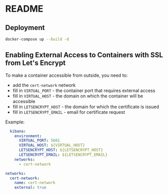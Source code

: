 # README

## Deployment

```bash
docker-compose up --build -d
```

## Enabling External Access to Containers with SSL from Let's Encrypt

To make a container accessible from outside, you need to:
- add the `cert-network` network
- fill in `VIRTUAL_PORT` - the container port that requires external access
- fill in `VIRTUAL_HOST` - the domain on which the container will be accessible
- fill in `LETSENCRYPT_HOST` - the domain for which the certificate is issued
- fill in `LETSENCRYPT_EMAIL` - email for certificate request

Example:

```yml
  kibana:
    environment:
      VIRTUAL_PORT: 5601
      VIRTUAL_HOST: ${VIRTUAL_HOST}
      LETSENCRYPT_HOST: ${LETSENCRYPT_HOST}
      LETSENCRYPT_EMAIL: ${LETSENCRYPT_EMAIL}
    networks:
      - cert-network

networks:
  cert-network:
    name: cert-network
    external: true